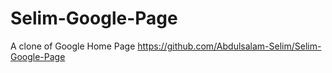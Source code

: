 # Selim-Google-Page
A clone of Google Home Page
https://github.com/Abdulsalam-Selim/Selim-Google-Page
